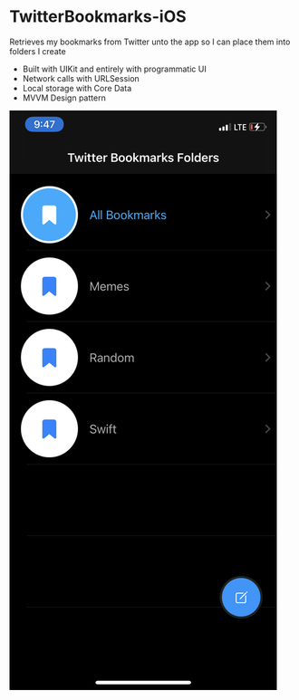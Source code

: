 # TwitterBookmarks-iOS
Retrieves my bookmarks from Twitter unto the app so I can place them into folders I create 
- Built with UIKit and entirely with programmatic UI
- Network calls with URLSession
- Local storage with Core Data
- MVVM Design pattern

![Screenshot](https://raw.githubusercontent.com/pfilmintz/TwitterBookmarks-iOS/main/assets/a.png)
